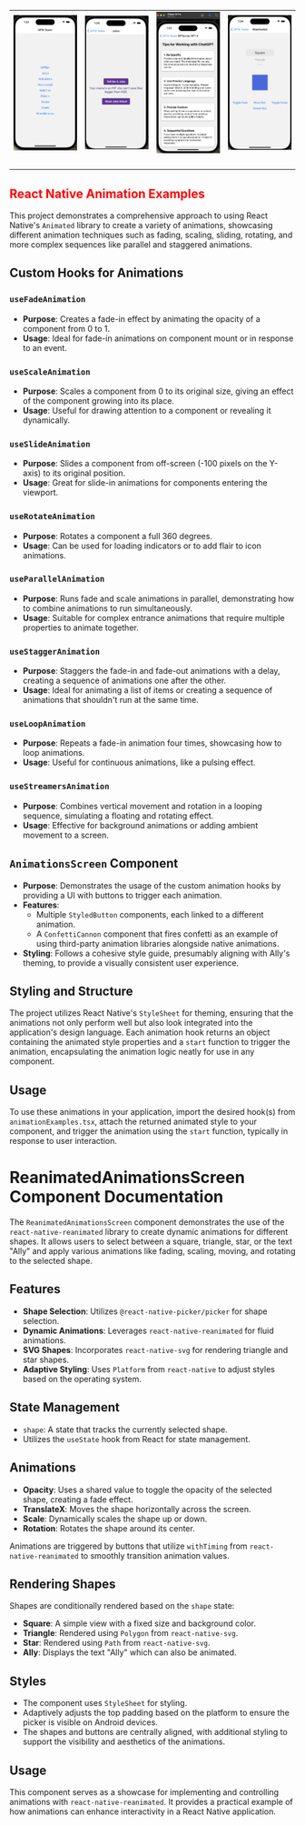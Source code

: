 <p align="center">
  <table>
    <tr>
      <td><img src="HomePic.png" alt="a screenshot of the home page of GPT4-Tester" width="280"/></td>
      <td><img src="JokesPic.png" alt="a screenshot of some joke feature of an iOS app" width="280"/></td>
      <td><img src="GPTipsPic.png" alt="a screenshot showing tips for using GPT" width="280"/></td>
      <td><img src="ReanimatedPic.png" alt="a screenshot of reanimated feature in action" width="280"/></td>
    </tr>
    <tr>
      <td height="16"></td>
      <td height="16"></td>
    </tr>
  </table>
</p>


<h2 style="color: red;">React Native Animation Examples</h2>

This project demonstrates a comprehensive approach to using React Native's `Animated` library to create a variety of animations, showcasing different animation techniques such as fading, scaling, sliding, rotating, and more complex sequences like parallel and staggered animations.

## Custom Hooks for Animations

### `useFadeAnimation`

- **Purpose**: Creates a fade-in effect by animating the opacity of a component from 0 to 1.
- **Usage**: Ideal for fade-in animations on component mount or in response to an event.

### `useScaleAnimation`

- **Purpose**: Scales a component from 0 to its original size, giving an effect of the component growing into its place.
- **Usage**: Useful for drawing attention to a component or revealing it dynamically.

### `useSlideAnimation`

- **Purpose**: Slides a component from off-screen (-100 pixels on the Y-axis) to its original position.
- **Usage**: Great for slide-in animations for components entering the viewport.

### `useRotateAnimation`

- **Purpose**: Rotates a component a full 360 degrees.
- **Usage**: Can be used for loading indicators or to add flair to icon animations.

### `useParallelAnimation`

- **Purpose**: Runs fade and scale animations in parallel, demonstrating how to combine animations to run simultaneously.
- **Usage**: Suitable for complex entrance animations that require multiple properties to animate together.

### `useStaggerAnimation`

- **Purpose**: Staggers the fade-in and fade-out animations with a delay, creating a sequence of animations one after the other.
- **Usage**: Ideal for animating a list of items or creating a sequence of animations that shouldn't run at the same time.

### `useLoopAnimation`

- **Purpose**: Repeats a fade-in animation four times, showcasing how to loop animations.
- **Usage**: Useful for continuous animations, like a pulsing effect.

### `useStreamersAnimation`

- **Purpose**: Combines vertical movement and rotation in a looping sequence, simulating a floating and rotating effect.
- **Usage**: Effective for background animations or adding ambient movement to a screen.

## `AnimationsScreen` Component

- **Purpose**: Demonstrates the usage of the custom animation hooks by providing a UI with buttons to trigger each animation.
- **Features**: 
  - Multiple `StyledButton` components, each linked to a different animation.
  - A `ConfettiCannon` component that fires confetti as an example of using third-party animation libraries alongside native animations.
- **Styling**: Follows a cohesive style guide, presumably aligning with Ally's theming, to provide a visually consistent user experience.

## Styling and Structure

The project utilizes React Native's `StyleSheet` for theming, ensuring that the animations not only perform well but also look integrated into the application's design language. Each animation hook returns an object containing the animated style properties and a `start` function to trigger the animation, encapsulating the animation logic neatly for use in any component.

## Usage

To use these animations in your application, import the desired hook(s) from `animationExamples.tsx`, attach the returned animated style to your component, and trigger the animation using the `start` function, typically in response to user interaction.


# ReanimatedAnimationsScreen Component Documentation

The `ReanimatedAnimationsScreen` component demonstrates the use of the `react-native-reanimated` library to create dynamic animations for different shapes. It allows users to select between a square, triangle, star, or the text "Ally" and apply various animations like fading, scaling, moving, and rotating to the selected shape.

## Features

- **Shape Selection**: Utilizes `@react-native-picker/picker` for shape selection.
- **Dynamic Animations**: Leverages `react-native-reanimated` for fluid animations.
- **SVG Shapes**: Incorporates `react-native-svg` for rendering triangle and star shapes.
- **Adaptive Styling**: Uses `Platform` from `react-native` to adjust styles based on the operating system.

## State Management

- `shape`: A state that tracks the currently selected shape.
- Utilizes the `useState` hook from React for state management.

## Animations

- **Opacity**: Uses a shared value to toggle the opacity of the selected shape, creating a fade effect.
- **TranslateX**: Moves the shape horizontally across the screen.
- **Scale**: Dynamically scales the shape up or down.
- **Rotation**: Rotates the shape around its center.

Animations are triggered by buttons that utilize `withTiming` from `react-native-reanimated` to smoothly transition animation values.

## Rendering Shapes

Shapes are conditionally rendered based on the `shape` state:

- **Square**: A simple view with a fixed size and background color.
- **Triangle**: Rendered using `Polygon` from `react-native-svg`.
- **Star**: Rendered using `Path` from `react-native-svg`.
- **Ally**: Displays the text "Ally" which can also be animated.

## Styles

- The component uses `StyleSheet` for styling.
- Adaptively adjusts the top padding based on the platform to ensure the picker is visible on Android devices.
- The shapes and buttons are centrally aligned, with additional styling to support the visibility and aesthetics of the animations.

## Usage

This component serves as a showcase for implementing and controlling animations with `react-native-reanimated`. It provides a practical example of how animations can enhance interactivity in a React Native application.


